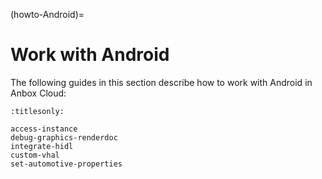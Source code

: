 (howto-Android)=
# Work with Android

The following guides in this section describe how to work with Android in Anbox Cloud:

```{toctree}
:titlesonly:

access-instance
debug-graphics-renderdoc
integrate-hidl
custom-vhal
set-automotive-properties
```
